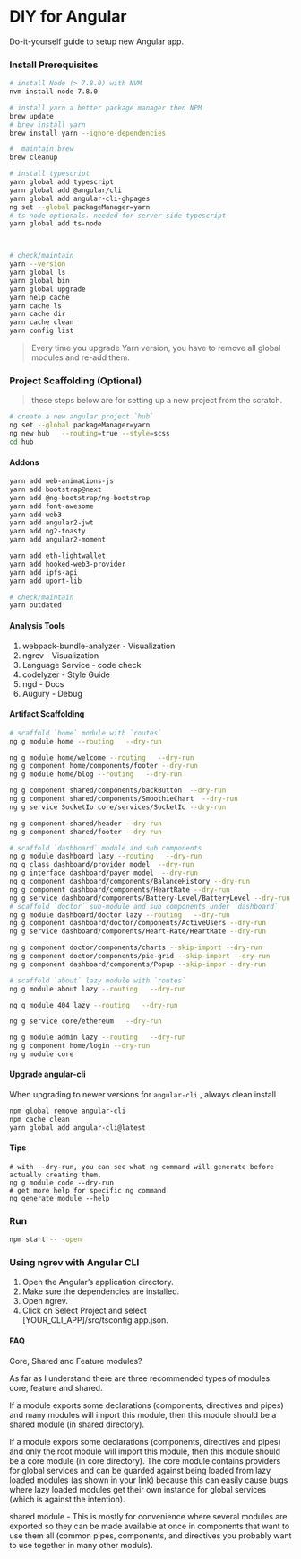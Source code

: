 DIY for Angular
===============
Do-it-yourself guide to setup new Angular app.

### Install Prerequisites
```bash
# install Node (> 7.8.0) with NVM
nvm install node 7.8.0

# install yarn a better package manager then NPM
brew update
# brew install yarn
brew install yarn --ignore-dependencies

#  maintain brew
brew cleanup

# install typescript
yarn global add typescript
yarn global add @angular/cli
yarn global add angular-cli-ghpages
ng set --global packageManager=yarn
# ts-node optionals. needed for server-side typescript
yarn global add ts-node



# check/maintain
yarn --version
yarn global ls
yarn global bin
yarn global upgrade
yarn help cache
yarn cache ls
yarn cache dir
yarn cache clean
yarn config list
```

> Every time you upgrade Yarn version, you have to remove all global modules and re-add them.

### Project Scaffolding (Optional)
> these steps below are for setting up a new project from the scratch.
```bash
# create a new angular project `hub`
ng set --global packageManager=yarn
ng new hub   --routing=true --style=scss
cd hub
```

#### Addons
```bash
yarn add web-animations-js
yarn add bootstrap@next
yarn add @ng-bootstrap/ng-bootstrap
yarn add font-awesome
yarn add web3
yarn add angular2-jwt
yarn add ng2-toasty
yarn add angular2-moment

yarn add eth-lightwallet
yarn add hooked-web3-provider
yarn add ipfs-api
yarn add uport-lib

# check/maintain
yarn outdated
```

#### Analysis Tools
1. webpack-bundle-analyzer - Visualization 
2. ngrev -  Visualization
3. Language Service - code check
4. codelyzer - Style Guide 
5. ngd - Docs 
6. Augury - Debug

#### Artifact Scaffolding
```bash
# scaffold `home` module with `routes`
ng g module home --routing   --dry-run

ng g module home/welcome --routing   --dry-run
ng g component home/components/footer --dry-run
ng g module home/blog --routing   --dry-run

ng g component shared/components/backButton  --dry-run
ng g component shared/components/SmoothieChart  --dry-run
ng g service SocketIo core/services/SocketIo --dry-run  

ng g component shared/header --dry-run
ng g component shared/footer --dry-run

# scaffold `dashboard` module and sub components
ng g module dashboard lazy --routing   --dry-run
ng g class dashboard/provider model  --dry-run
ng g interface dashboard/payer model  --dry-run
ng g component dashboard/components/BalanceHistory --dry-run
ng g component dashboard/components/HeartRate --dry-run
ng g service dashboard/components/Battery-Level/BatteryLevel --dry-run
# scaffold `doctor` sub-module and sub components under `dashboard`
ng g module dashboard/doctor lazy --routing   --dry-run
ng g component dashboard/doctor/components/ActiveUsers --dry-run
ng g service dashboard/components/Heart-Rate/HeartRate --dry-run

ng g component doctor/components/charts --skip-import --dry-run
ng g component doctor/components/pie-grid --skip-import --dry-run
ng g component dashboard/components/Popup --skip-impor --dry-run

# scaffold `about` lazy module with `routes`
ng g module about lazy --routing   --dry-run

ng g module 404 lazy --routing   --dry-run

ng g service core/ethereum   --dry-run

ng g module admin lazy --routing   --dry-run
ng g component home/login --dry-run
ng g module core
```


#### Upgrade angular-cli
When upgrading to newer versions for `angular-cli` , always clean install
```bash
npm global remove angular-cli
npm cache clean
yarn global add angular-cli@latest
```

#### Tips
```
# with --dry-run, you can see what ng command will generate before actually creating them.
ng g module code --dry-run
# get more help for specific ng command
ng generate module --help
```

### Run
```bash
npm start -- -open
```


### Using ngrev with Angular CLI

1. Open the Angular’s application directory.
2. Make sure the dependencies are installed.
3. Open ngrev.
4. Click on Select Project and select [YOUR_CLI_APP]/src/tsconfig.app.json.

#### FAQ
Core, Shared and Feature modules?

As far as I understand there are three recommended types of modules: core, feature and shared.

If a module exports some declarations (components, directives and pipes) and many modules will import this module, then this module should be a shared module (in shared directory).

If a module expors some declarations (components, directives and pipes) and only the root module will import this module, then this module should be a core module (in core directory).
The core module contains providers for global services and can be guarded against being loaded from lazy loaded modules (as shown in your link) because this can easily cause bugs where lazy loaded modules get their own instance for global services (which is against the intention).


shared module - This is mostly for convenience where several modules are exported so they can be made available at once in components that want to use them all (common pipes, components, and directives you probably want to use together in many other moduls).

